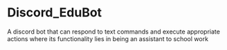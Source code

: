# Discord_EduBot
A discord bot that can respond to text commands and execute appropriate actions where its functionality lies in being an assistant to school work
